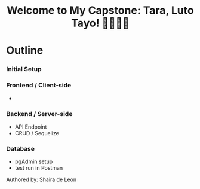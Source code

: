 <h1 align="center">Welcome to My Capstone: Tara, Luto Tayo! 👩‍🍳🍳🍴</h1>

# Outline

### Initial Setup

### Frontend / Client-side

-

### Backend / Server-side

-   API Endpoint
-   CRUD / Sequelize

### Database

-   pgAdmin setup
-   test run in Postman

Authored by: Shaira de Leon
